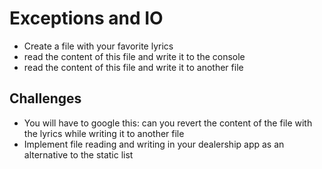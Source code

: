 # Exceptions and IO
- Create a file with your favorite lyrics
- read the content of this file and write it to the console
- read the content of this file and write it to another file

## Challenges
- You will have to google this: can you revert the content of the file with the lyrics while writing it to another file
- Implement file reading and writing in your dealership app as an alternative to the static list